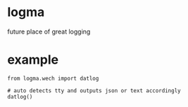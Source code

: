 # logma

future place of great logging

# example

```
from logma.wech import datlog

# auto detects tty and outputs json or text accordingly
datlog()
```
